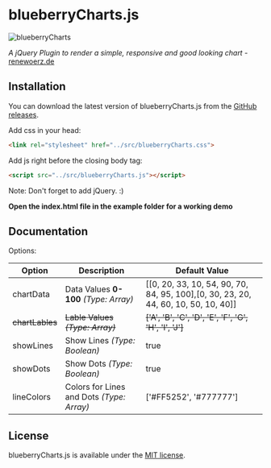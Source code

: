 # blueberryCharts.js
![blueberryCharts](https://github.com/iseries/blueberryCharts.js/blob/master/example/preview.jpg)

*A jQuery Plugin to render a simple, responsive and good looking chart* - [renewoerz.de](https://www.renewoerz.de)

## Installation

You can download the latest version of blueberryCharts.js from the [GitHub releases](https://github.com/iseries/blueberryCharts.js/releases).

Add css in your head:

```html
<link rel="stylesheet" href="../src/blueberryCharts.css">
```

Add js right before the closing body tag:

```html
<script src="../src/blueberryCharts.js"></script>
```

Note: Don't forget to add jQuery. :)

**Open the index.html file in the example folder for a working demo**

## Documentation

Options:

Option  | Description | Default Value
------------- | ------------- | -------------
chartData  | Data Values **0-100**  _(Type: Array)_ | [[0, 20, 33, 10, 54, 90, 70, 84, 95, 100],[0, 30, 23, 20, 44, 60, 10, 50, 10, 40]]
~~chartLables~~  | ~~Lable Values _(Type: Array)_~~ | ~~['A', 'B', 'C', 'D', 'E', 'F', 'G', 'H', 'I', 'J']~~
showLines | Show Lines _(Type: Boolean)_ | true
showDots | Show Dots _(Type: Boolean)_ | true
lineColors | Colors for Lines and Dots _(Type: Array)_ | ['#FF5252', '#777777']

## License

blueberryCharts.js is available under the [MIT license](http://opensource.org/licenses/MIT).
